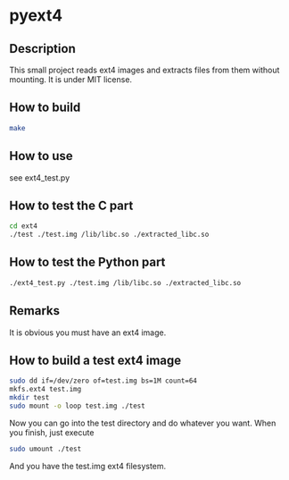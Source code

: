# pyext4

## Description
This small project reads ext4 images and extracts files from them without mounting.
It is under MIT license.

## How to build
```bash
make
``` 

## How to use
see ext4_test.py

## How to test the C part 
```bash
cd ext4
./test ./test.img /lib/libc.so ./extracted_libc.so
```

## How to test the Python part
```bash
./ext4_test.py ./test.img /lib/libc.so ./extracted_libc.so
```

## Remarks
It is obvious you must have an ext4 image.

## How to build a test ext4 image
```bash
sudo dd if=/dev/zero of=test.img bs=1M count=64
mkfs.ext4 test.img
mkdir test 
sudo mount -o loop test.img ./test 
```
Now you can go into the test directory and do whatever you want.
When you finish, just execute 
```bash
sudo umount ./test
```
And you have the test.img ext4 filesystem.

